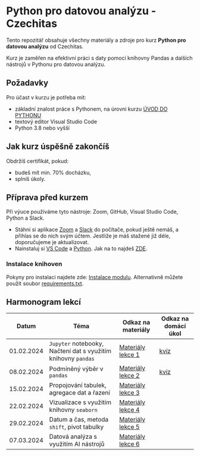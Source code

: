# Python pro datovou analýzu - Czechitas

Tento repozitář obsahuje všechny materiály a zdroje pro kurz **Python pro datovou analýzu** od Czechitas. 

Kurz je zaměřen na efektivní práci s daty pomocí knihovny Pandas a dalších nástrojů v Pythonu pro datovou analýzu.

## Požadavky
Pro účast v kurzu je potřeba mít:
- základní znalost práce s Pythonem, na úrovni kurzu [ÚVOD DO PYTHONU](https://www.czechitas.cz/kurzy/uvod-do-pythonu)
- textový editor Visual Studio Code
- Python 3.8 nebo vyšší

## Jak kurz úspěšně zakončíš
Obdržíš certifikát, pokud:
- budeš mít min. 70% docházku,
- splníš úkoly.


## Příprava před kurzem

Při výuce používáme tyto nástroje: Zoom, GitHub, Visual Studio Code, Python a Slack.

- Stáhni si aplikace [Zoom](https://zoom.us/download) a [Slack](https://slack.com/) do počítače, pokud ještě nemáš, a přihlas se do nich svým účtem. Jestliže je máš stažené již déle, doporučujeme je aktualizovat.
- Nainstaluj si [VS Code](https://code.visualstudio.com/download) a [Python](https://marketplace.visualstudio.com/items?itemName=ms-python.python). Jak na to najdeš [ZDE](https://kodim.cz/programovani/uvod-do-progr-1/priprava/jazyky-nastroje/instalace-python).

### Instalace knihoven
Pokyny pro instalaci najdete zde: [Instalace modulu](https://kodim.cz/analyza-dat/python-data-1/python-pro-data-1/instalace/instalace-modulu). Alternativně můžete použít soubor [requirements.txt](requirements.txt). 

## Harmonogram lekcí


| Datum       | Téma                                                      | Odkaz na materiály                          | Odkaz na domácí úkol                        |
|-------------|-----------------------------------------------------------|---------------------------------------------|---------------------------------------------|
| 01.02.2024  | `Jupyter` notebooky, Načtení dat s využitím knihovny `pandas` | [Materiály lekce 1](notebooks/lekce-01) | [kvíz](https://open.openclass.ai/resource/quiz-65b8c877ec5bad3cbf95482b?demo=_Azpi9XhfA6tVg&back=builder) | 
| 08.02.2024  | Podmíněný výběr v `pandas`                                    | [Materiály lekce 2](notebooks/lekce-02) | [kvíz](https://open.openclass.ai/resource/quiz-65bbf1ffea6b442b7cccb462/share?code=WuCWisokDLJFKw) |
| 15.02.2024  | Propojování tabulek, agregace dat a řazení | [Materiály lekce 3](notebooks/lekce-03) |  |
| 22.02.2024  | Vizualizace s využitím knihovny `seaborn`                   | [Materiály lekce 4](notebooks/lekce-04) |  |
| 29.02.2024  | Datum a čas, metoda `shift`, pivot tabulky                  | [Materiály lekce 5](notebooks/lekce-05) |  |
| 07.03.2024  | Datová analýza s využitím AI nástrojů                     | [Materiály lekce 6](notebooks/lekce-06) |  |
